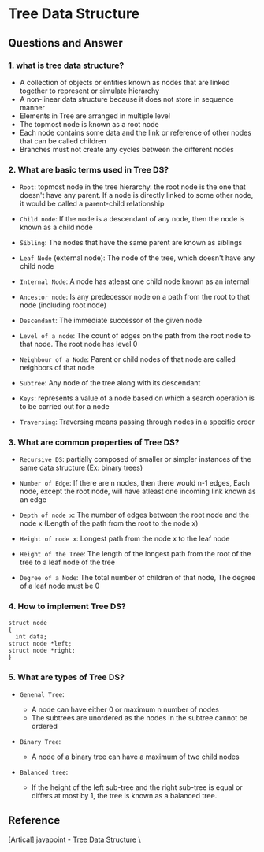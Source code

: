 # Tree Data Structure

## Questions and Answer
### 1. what is tree data structure?
- A collection of objects or entities known as nodes that are linked
together to  represent or simulate hierarchy
- A non-linear data structure because it does not store in sequence manner
- Elements in Tree are arranged in multiple level
- The topmost node is known as a root node
- Each node contains some data and the link or reference of 
other nodes that can be called children
- Branches must not create any cycles between the different nodes

### 2. What are basic terms used in Tree DS?

- `Root`: topmost node in the tree hierarchy. 
the root node is the one that doesn't have any parent.
If a node is directly linked to some other node, it would be called 
a parent-child relationship

- `Child node`: If the node is a descendant of any node, 
then the node is known as a child node

- `Sibling`: The nodes that have the same parent are known as siblings

- `Leaf Node` (external node): The node of the tree, which doesn't have any child node

- `Internal Node`: A node has atleast one child node known as an internal

- `Ancestor node`: Is any predecessor node on a path from the root to that node (including root node)

- `Descendant`: The immediate successor of the given node

- `Level of a node`: The count of edges on the path from the root node to that node. The root node has level 0

- `Neighbour of a Node`: Parent or child nodes of that node are called neighbors of that node

- `Subtree`: Any node of the tree along with its descendant

- `Keys`: represents a value of a node based on which a search operation is to be carried out for a node

- `Traversing`: Traversing means passing through nodes in a specific order

### 3. What are common properties of Tree DS?

- `Recursive DS`: partially composed of smaller or simpler instances 
of the same data structure (Ex: binary trees)

- `Number of Edge`: If there are n nodes, then there would n-1 edges,
Each node, except the root node, will have atleast one incoming link known as an edge

- `Depth of node x`: The number of edges between the root node and the node x
(Length of the path from the root to the node x)

- `Height of node x`: Longest path from the node x to the leaf node

- `Height of the Tree`: The length of the longest path from the root of the tree to a leaf node of the tree

- `Degree of a Node`: The total number of children of that node,
The degree of a leaf node must be 0
### 4. How to implement Tree DS?

```shell
struct node  
{  
  int data;  
struct node *left;  
struct node *right;   
}  
```

### 5. What are types of Tree DS?

- `Genenal Tree`:
  * A node can have either 0 or maximum n number of nodes
  * The subtrees are unordered as the nodes in the subtree cannot be ordered

- `Binary Tree`:
  * A node of a binary tree can have a maximum of two child nodes

- `Balanced tree`:
  * If the height of the left sub-tree and the right sub-tree is equal 
  or differs at most by 1, the tree is known as a balanced tree.



## Reference
[Artical] javapoint - [Tree Data Structure](https://www.javatpoint.com/tree) \